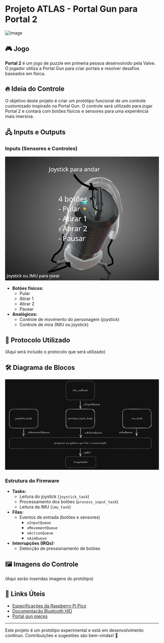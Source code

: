# Projeto ATLAS - Portal Gun para Portal 2

![image](https://github.com/user-attachments/assets/11fefe4f-9b9f-410f-acf5-e8db026cf349)

## 🎮 Jogo

**Portal 2** é um jogo de puzzle em primeira pessoa desenvolvido pela Valve. O jogador utiliza a Portal Gun para criar portais e resolver desafios baseados em física.

## 🔥 Ideia do Controle

O objetivo deste projeto é criar um protótipo funcional de um controle customizado inspirado na Portal Gun. O controle será utilizado para jogar Portal 2 e contará com botões físicos e sensores para uma experiência mais imersiva.

## 🖧 Inputs e Outputs

### **Inputs (Sensores e Controles)**

![image](./.github/portal_gun_controller.png)

- **Botões físicos:**
  - Pular
  - Atirar 1
  - Atirar 2
  - Pausar
- **Analógicos:**
  - Controle de movimento do personagem (joystick)
  - Controle de mira (IMU ou joystick)

## 📡 Protocolo Utilizado

(Aqui será incluído o protocolo que será utilizado)

## 🛠️ Diagrama de Blocos

![image](./.github/diagram.png)

### **Estrutura do Firmware**

- **Tasks:**
  - Leitura do joystick (`joystick_task`)
  - Processamento dos botões (`process_input_task`)
  - Leitura da IMU (`imu_task`)
- **Filas:**
  - Eventos de entrada (botões e sensores)
    - `xInputQueue`
    - `xMovementQueue`
    - `xActionQueue`
    - `xAimQueue`
- **Interrupções (IRQs):**
  - Detecção de pressionamento de botões

## 🖼️ Imagens do Controle

(Aqui serão inseridas imagens do protótipo)

## 🔗 Links Úteis

- [Especificações da Raspberry Pi Pico](https://www.raspberrypi.com/documentation/microcontrollers/raspberry-pi-pico.html)
- [Documentação Bluetooth HID](https://www.bluetooth.com/specifications/profiles-overview/)
- [Portal gun pieces](https://www.thingiverse.com/thing:26027)

---
Este projeto é um protótipo experimental e está em desenvolvimento contínuo. Contribuições e sugestões são bem-vindas! 🚀

